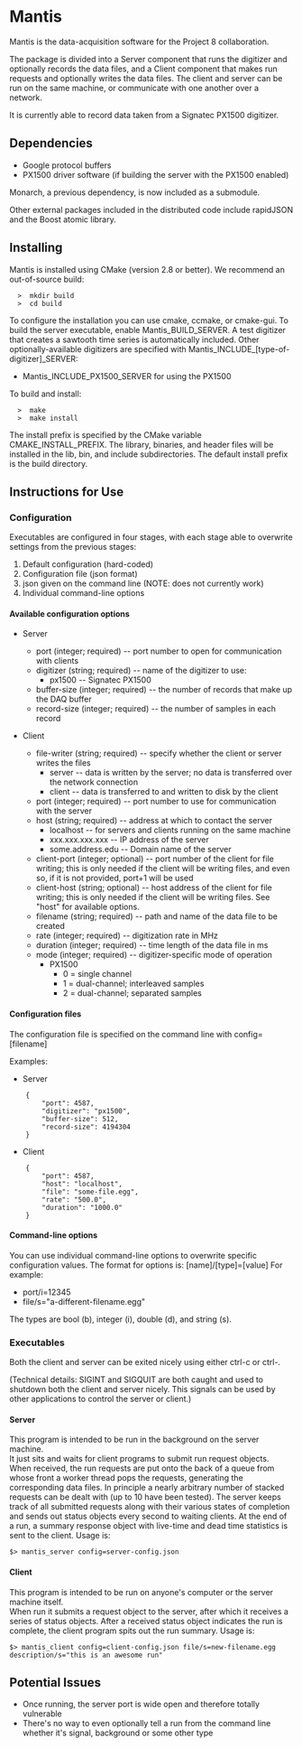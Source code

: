 Mantis
======
Mantis is the data-acquisition software for the Project 8 collaboration.

The package is divided into a Server component that runs the digitizer and 
optionally records the data files, and a Client component that makes run requests and 
optionally writes the data files.  The client and server can be run on the same machine, 
or communicate with one another over a network.

It is currently able to record data taken from a Signatec PX1500 digitizer.

Dependencies
------------
- Google protocol buffers
- PX1500 driver software (if building the server with the PX1500 enabled)

Monarch, a previous dependency, is now included as a submodule.

Other external packages included in the distributed code include rapidJSON and the
Boost atomic library.

Installing
----------
Mantis is installed using CMake (version 2.8 or better).
We recommend an out-of-source build:
```
  >  mkdir build
  >  cd build
```
    
To configure the installation you can use cmake, ccmake, or cmake-gui.
To build the server executable, enable Mantis_BUILD_SERVER.  A test digitizer 
that creates a sawtooth time series is automatically included. 
Other optionally-available digitizers are specified with Mantis_INCLUDE_[type-of-digitizer]_SERVER:
- Mantis_INCLUDE_PX1500_SERVER for using the PX1500

To build and install:
```
  >  make
  >  make install
```
    
The install prefix is specified by the CMake variable CMAKE_INSTALL_PREFIX.
The library, binaries, and header files will be installed in the 
lib, bin, and include subdirectories. The default install prefix is the
build directory.

Instructions for Use
--------------------
### Configuration
Executables are configured in four stages, with each stage able to overwrite 
settings from the previous stages:
1. Default configuration (hard-coded)
2. Configuration file (json format)
3. json given on the command line (NOTE: does not currently work)
4. Individual command-line options

#### Available configuration options
- Server
    - port (integer; required) -- port number to open for communication with clients
    - digitizer (string; required) -- name of the digitizer to use:
        - px1500 -- Signatec PX1500
    - buffer-size (integer; required) -- the number of records that make up the DAQ buffer
    - record-size (integer; required) -- the number of samples in each record

- Client
    - file-writer (string; required) -- specify whether the client or server writes the files
        - server -- data is written by the server; no data is transferred over the network connection
        - client -- data is transferred to and written to disk by the client
    - port (integer; required) -- port number to use for communication with the server
    - host (string; required) -- address at which to contact the server
        - localhost -- for servers and clients running on the same machine
        - xxx.xxx.xxx.xxx -- IP address of the server
        - some.address.edu -- Domain name of the server
    - client-port (integer; optional) -- port number of the client for file writing; this is only needed 
    if the client will be writing files, and even so, if it is not provided, port+1 will be used
    - client-host (string; optional) -- host address of the client for file writing; this is only needed 
    if the client will be writing files.  See "host" for available options.
    - filename (string; required) -- path and name of the data file to be created
    - rate (integer; required) -- digitization rate in MHz
    - duration (integer; required) -- time length of the data file in ms
    - mode (integer; required) -- digitizer-specific mode of operation
        - PX1500
            -  0 = single channel
            -  1 = dual-channel; interleaved samples
            -  2 = dual-channel; separated samples


#### Configuration files
The configuration file is specified on the command line with config=[filename]

Examples:
- Server
```
    {
        "port": 4587,
        "digitizer": "px1500",
        "buffer-size": 512,
        "record-size": 4194304
    }
```

- Client
```
    {
        "port": 4587,
        "host": "localhost",
        "file": "some-file.egg",
        "rate": "500.0",
        "duration": "1000.0"
    }
``` 
#### Command-line options
You can use individual command-line options to overwrite specific configuration
values.  The format for options is: [name]/[type]=[value]
For example:
- port/i=12345
- file/s="a-different-filename.egg"

The types are bool (b), integer (i), double (d), and string (s).

### Executables
Both the client and server can be exited nicely using either ctrl-c or ctrl-\. 

(Technical details: SIGINT and SIGQUIT are both caught and used to shutdown 
both the client and server nicely. This signals can be used by other applications 
to control the server or client.)

#### Server
This program is intended to be run in the background on the server machine.  
It just sits and waits for client programs to submit run request objects.  
When received, the run requests are put onto the back of a queue from whose 
front a worker thread pops the requests, generating the corresponding data files. 
In principle a nearly arbitrary number of stacked requests can be dealt with 
(up to 10 have been tested).  The server keeps track of all submitted requests 
along with their various states of completion and sends out status objects 
every second to waiting clients.  At the end of a run, a summary response 
object with live-time and dead time statistics is sent to the client.
Usage is:

```
$> mantis_server config=server-config.json
```

#### Client
This program is intended to be run on anyone's computer or the server machine itself.  
When run it submits a request object to the server, after which it receives a series 
of status objects.  After a received status object indicates the run is complete, 
the client program spits out the run summary. Usage is:

```
$> mantis_client config=client-config.json file/s=new-filename.egg description/s="this is an awesome run"
```


Potential Issues
----------------
* Once running, the server port is wide open and therefore totally vulnerable
* There's no way to even optionally tell a run from the command line whether it's signal, background or some other type
